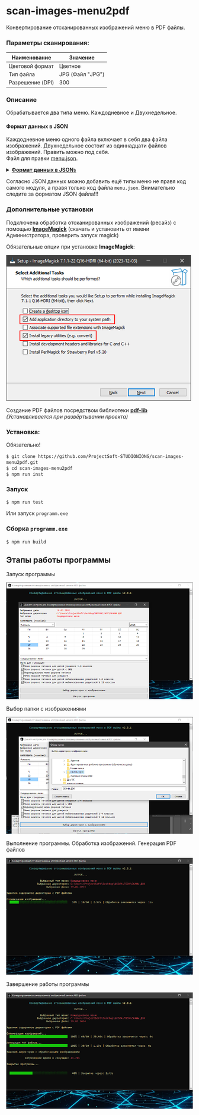 # scan-images-menu2pdf
Конвертирование отсканированных изображений меню в PDF файлы.

### Параметры сканирования:
| Наименование     | Значение         |
| ---------------- | ---------------- |
| Цветовой формат  | Цветное          |
| Тип файла        | JPG (Файл "JPG") |
| Разрешение (DPI) | 300              |

### Описание
Обрабатывается два типа меню. Каждодневное и Двухнедельное.

#### Формат данных в JSON
Каждодневное меню одного файла включает в себя два файла изображений. Двухнедельное состоит из одиннадцати файлов изображений. Править можно под себя.   
Файл для правки [menu.json](https://github.com/ProjectSoft-STUDIONIONS/scan-images-menu2pdf/blob/main/menu.json).   
<details>
	<summary><u><strong>Формат данных в JSON</strong>s</u></summary>

```json
[
	{
		"name": "Каждодневное меню",
		"files": 2,
		"size": "portrait",
		"author": "ООО «КДП «Здоров и Сыт»",
		"produser": "ГБОУ СОШ пос. Комсомольский",
		"format": "%y.%m.%d",
		"multidir": true,
		"items": [
			{
				"title": "Меню рациона питания для детей учащихся 1-4 классов",
				"sufix": "-01",
				"saveNoSufix": false
			},
			{
				"title": "Меню рациона питания для детей с ОВЗ",
				"sufix": "-02",
				"saveNoSufix": false
			},
			{
				"title": "Индивидуальное меню рациона питания",
				"sufix": "-03",
				"saveNoSufix": true
			},
			{
				"title": "Меню рациона питания для учащихся",
				"sufix": "-04",
				"saveNoSufix": false
			},
			{
				"title": "Меню рациона питания для детей мобилизованных родителей 1-4 классов",
				"sufix": "-05",
				"saveNoSufix": false
			},
			{
				"title": "Меню рациона питания для детей мобилизованных родителей 5-11 классов",
				"sufix": "-06",
				"saveNoSufix": false
			}
		]
	},
	{
		"name": "Двухнедельное меню",
		"files": 11,
		"size": "landscape",
		"author": "ООО «КДП «Здоров и Сыт»",
		"produser": "ГБОУ СОШ пос. Комсомольский",
		"format": "%y.%m.%d",
		"multidir": false,
		"items": [
			{
				"title": "Примерное двухнедельное меню рациона питания для детей учащихся 1-4 класса",
				"sufix": "-01",
				"saveNoSufix": false
			},
			{
				"title": "Примерное двухнедельное меню рациона питания для детей c ОВЗ",
				"sufix": "-02",
				"saveNoSufix": false
			},
			{
				"title": "Примерное двухнедельное индивидуальное меню рациона питания",
				"sufix": "-03",
				"saveNoSufix": false
			},
			{
				"title": "Примерное двухнедельное меню рациона питания для учащихся",
				"sufix": "-04",
				"saveNoSufix": false
			},
			{
				"title": "Примерное двухнедельное меню рациона питания для детей мобилизованных родителей 1-4 классов",
				"sufix": "-05",
				"saveNoSufix": false
			},
			{
				"title": "Примерное двухнедельное меню рациона питания для детей мобилизованных родителей 5-11 классов",
				"sufix": "-06",
				"saveNoSufix": false
			}
		]
	}
]
```
</details>

Согласно JSON данных можно добавить ещё типы меню не правя код самого модуля, а правя только код файла `menu.json`. Внимательно следите за форматом JSON файла!!!

### Дополнительные установки

Подключена обработка отсканированных изображений (ресайз) с помощью [**ImageMagick**](https://imagemagick.org/script/download.php) (скачать и установить от имени Администратора, проверить запуск magick)

Обязательные опции при установке **ImageMagick**: 

![Обязательные опции при установке ImageMagick](/assets/screenshots/0000.png?raw=true "Выбор даты")

Создание PDF файлов посредством библиотеки [**pdf-lib**](https://pdf-lib.js.org/) *(Устанавливается при развёртывании проекта)*

### Установка:

Обязательно!
```Batchfile
$ git clone https://github.com/ProjectSoft-STUDIONIONS/scan-images-menu2pdf.git
$ cd scan-images-menu2pdf
$ npm run inst
```

### Запуск

```Batchfile
$ npm run test
```
Или запуск `programm.exe`

### Сборка `programm.exe`

```Batchfile
$ npm run build
```
## Этапы работы программы

Запуск программы

![Запуск программы](/assets/screenshots/0001.png?raw=true "Запуск программы")

Выбор папки с изображениями

![Выбор папки с изображениями](/assets/screenshots/0002.png?raw=true "Выбор папки с изображениями")

Выполнение программы. Обработка изображений. Генерация PDF файлов

![Выполнение программы. Обработка изображений. Генерация PDF файлов](/assets/screenshots/0003.png?raw=true "Выполнение программы. Обработка изображений. Генерация PDF файлов")

Завершение работы программы

![Завершение работы программы](/assets/screenshots/0004.png?raw=true "Директория с полученными PDF файлами")

